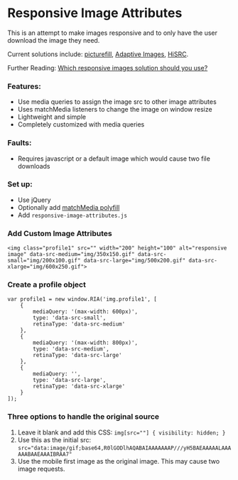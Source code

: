 # Responsive Image Attributes

This is an attempt to make images responsive and to only have the user download the image they need.

Current solutions include: [picturefill](https://github.com/scottjehl/picturefill), [Adaptive Images](https://github.com/MattWilcox/Adaptive-Images), [HiSRC](https://github.com/teleject/hisrc).

Further Reading: [Which responsive images solution should you use?](http://css-tricks.com/which-responsive-images-solution-should-you-use/)

### Features:
* Use media queries to assign the image src to other image attributes
* Uses matchMedia listeners to change the image on window resize
* Lightweight and simple
* Completely customized with media queries

### Faults:
* Requires javascript or a default image which would cause two file downloads

### Set up:
* Use jQuery
* Optionally add [matchMedia polyfill](https://github.com/paulirish/matchMedia.js/)
* Add `responsive-image-attributes.js`

### Add Custom Image Attributes

    <img class="profile1" src="" width="200" height="100" alt="responsive image" data-src-medium="img/350x150.gif" data-src-small="img/200x100.gif" data-src-large="img/500x200.gif" data-src-xlarge="img/600x250.gif">

### Create a profile object

    var profile1 = new window.RIA('img.profile1', [
        {
            mediaQuery: '(max-width: 600px)',
            type: 'data-src-small',
            retinaType: 'data-src-medium'
        },
        {
            mediaQuery: '(max-width: 800px)',
            type: 'data-src-medium',
            retinaType: 'data-src-large'
        },
        {
            mediaQuery: '',
            type: 'data-src-large',
            retinaType: 'data-src-xlarge'
        }
    ]);

### Three options to handle the original source
1. Leave it blank and add this CSS: `img[src=""] { visibility: hidden; }`
2. Use this as the initial src: `src="data:image/gif;base64,R0lGODlhAQABAIAAAAAAAP///yH5BAEAAAAALAAAAAABAAEAAAIBRAA7"`
3. Use the mobile first image as the original image. This may cause two image requests.